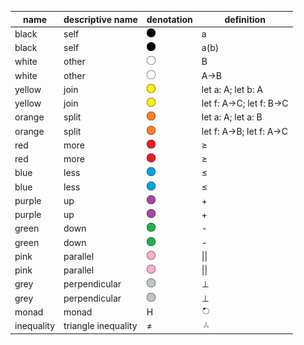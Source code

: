 | name       | descriptive name                   |	denotation    | definition
|------------|------------------------------------|---------------|--------------------------
| black      | self                               | <img src="/img/black_circle.png" title="black circle" style="height:1em;"/>   | a
| black	     | self                               | <img src="/img/black_circle.png" title="black line" style="height:1em;"/>   | a(b)
| white      | other                              | <img src="/img/white_circle.png" title="white circle" style="height:1em;"/>   | B
| white	     | other                              | <img src="/img/white_circle.png" title="white line" style="height:1em;"/>   | A->B
| yellow     | join                               | <img src="/img/yellow_circle.png" title="yellow circle" style="height:1em;"/> |	let a: A; let b: A
| yellow     | join                               | <img src="/img/yellow_circle.png" title="yellow line" style="height:1em;"/> |	let f: A->C; let f: B->C
| orange     | split                              | <img src="/img/orange_circle.png" title="orange circle" style="height:1em;"/> |	let a: A; let a: B
| orange     | split                              | <img src="/img/orange_circle.png" title="orange line" style="height:1em;"/> |	let f: A->B; let f: A->C
| red        | more                               | <img src="/img/red_circle.png" title="red circle" style="height:1em;"/>       |	≥
| red        | more                               | <img src="/img/red_circle.png" title="red line" style="height:1em;"/>       |	≥
| blue       | less                               | <img src="/img/blue_circle.png" title="blue circle" style="height:1em;"/>     |	≤
| blue	     | less                               | <img src="/img/blue_circle.png" title="blue line" style="height:1em;"/>     | ≤
| purple     | up                                 | <img src="/img/purple_circle.png" title="purple circle" style="height:1em;"/> |	+
| purple     | up                                 | <img src="/img/purple_circle.png" title="purple line" style="height:1em;"/> |	+
| green	     | down                               | <img src="/img/green_circle.png" title="green circle" style="height:1em;"/>   |	-
| green	     | down                               | <img src="/img/green_circle.png" title="green line" style="height:1em;"/>   |	-
| pink	     | parallel                           | <img src="/img/pink_circle.png" title="pink circle" style="height:1em;"/>     |	\|\|
| pink	     | parallel                           | <img src="/img/pink_circle.png" title="pink line" style="height:1em;"/>     |	\|\|
| grey	     | perpendicular                      | <img src="/img/grey_circle.png" title="grey circle" style="height:1em;"/>     |	⊥
| grey	     | perpendicular                      | <img src="/img/grey_circle.png" title="grey line" style="height:1em;"/>     |	⊥
| monad	     | monad                              | <span title="diagram looks like a Hydrogen Atom">H</span>                   | <img src="/img/monad.png" alt="monad" style="height:1em;"/>
| inequality | triangle inequality                | <span title="diagram expresses a + b ≥ c irrespective of dimensionality">≠</span>                          | <img src="/img/triangle_inequality.png" alt="inequality" style="height:1em;"/>
